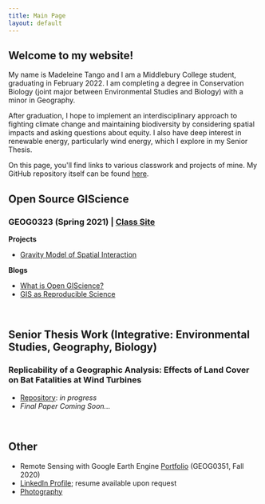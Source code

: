 ```yaml
---
title: Main Page
layout: default
---
```


## Welcome to my website! 

My name is Madeleine Tango and I am a Middlebury College student, graduating in February 2022. 
I am completing a degree in Conservation Biology (joint major between Environmental Studies and Biology) with a minor in Geography. 

After graduation, I hope to implement an interdisciplinary approach to fighting climate change and maintaining biodiversity by considering spatial impacts and asking questions 
about equity. I also have deep interest in renewable energy, particularly wind energy, which I explore in my Senior Thesis. 

On this page, you'll find links to various classwork and projects of mine. My GitHub repository itself can be found [here](https://github.com/mtango99). 

## Open Source GIScience
### GEOG0323 (Spring 2021) | [Class Site](https://gis4dev.github.io/)

**Projects**
- [Gravity Model of Spatial Interaction](gravity/gravity.md)

**Blogs**
- [What is Open GIScience?](blogs/opensource.md)
- [GIS as Reproducible Science](blogs/GIScience.md)

<br>

## Senior Thesis Work (Integrative: Environmental Studies, Geography, Biology)
### Replicability of a Geographic Analysis: Effects of Land Cover on Bat Fatalities at Wind Turbines
- [Repository](https://github.com/mtango99/thesis): *in progress*
- *Final Paper Coming Soon...*

<br>

## Other
- Remote Sensing with Google Earth Engine [Portfolio](https://sites.middlebury.edu/madeleinetango/) (GEOG0351, Fall 2020)
- [LinkedIn Profile](https://linkedin.com/in/madeleinetango/); resume available upon request
- [Photography](https://vsco.co/mtango99/)


